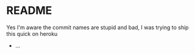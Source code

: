 # README

Yes I'm aware the commit names are stupid and bad, I was trying to ship this quick on heroku

* ...
